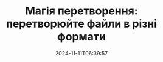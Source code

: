 ---
############################# Static ##########################
layout: "family"
date: 2024-11-11T06:39:57
draft: false

product: "Conversion"
product_tag: "conversion"

############################# Head ############################
head_title: "API конвертера файлів | On Premise API та онлайн-сервіс"
head_description: "Легко й безкоштовно конвертуйте файли Word, PDF, Excel, Powerpoint або зображення"

############################# Header ##########################
title: "Магія перетворення: перетворюйте файли в різні формати"
description: |
  Без зусиль конвертуйте документи з різних вихідних форматів у різні цільові формати. Насолоджуйтеся широким спектром підтримуваних конвертацій без додаткового програмного забезпечення, наприклад MS Office, Apache Open Office, Adobe Acrobat Reader тощо.

  Завантажуйте документи з різних джерел, зокрема файлів, потоків, URL-адрес, FTP-серверів, Amazon S3, Azure Blob Storage тощо.

  Використовуйте будь-який тип кеш-сховища, наприклад Amazon S3, Dropbox, Google Drive, Windows Azure, Redis або інші, реалізувавши необхідні інтерфейси.

############################# Platforms ############################
supported_platforms:
  enable: true  
  head_title: "Виберіть свою платформу"
  title: "Підтримувані платформи"
  description: "Бібліотека GroupDocs.Conversion підтримує такі операційні системи та фреймворки"
  details_link_title: "Дізнайтесь більше"
  items:
    # supported_platforms loop
    - title: ".NET"
      description: "GroupDocs.Conversion for .NET"
      color: "blue"
      tag: "net"
      link: "/conversion/net/"
      features_link: "https://docs.groupdocs.com/conversion/net/system-requirements/"
      features:
        # features loop
        - content: ".NET Framework 4.6.2+  <br>  .NET Core 3.1  <br>  .NET 6+"
          rows: "3"
        # features loop
        - content: "Windows, Linux"
          rows: "1"
        # features loop
        - content: "3K+ пари перетворення"
          rows: "1"        
    
    # supported_platforms loop
    - title: "Java"
      description: "GroupDocs.Conversion for Java"
      color: "red"
      tag: "java"
      link: "/conversion/java/"
      features_link: "https://docs.groupdocs.com/conversion/java/system-requirements/"
      features:
        # features loop
        - content: "J2SE 8.0 (1.8)+"
          rows: "3"
        # features loop
        - content:  "Windows, Linux, macOS"
          rows: "1"       
        # features loop
        - content: "3K+ пари перетворення"
          rows: "1"        

    # supported_platforms loop
    - title: "Node.js"
      description: "GroupDocs.Conversion for Node.js"
      color: "green"
      tag: "nodejs-java"
      link: "/conversion/nodejs-java/"
      features_link: "https://docs.groupdocs.com/conversion/nodejs-java/system-requirements/"
      features:
        # features loop
        - content: "Node.js 16+  <br>  and J2SE 8.0 (1.8)+"
          rows: "3"
        # features loop
        - content:  "Windows, Linux, macOS"
          rows: "1"
        # features loop
        - content:  "3K+ пари перетворення"
          rows: "1"

    # supported_platforms loop
    - title: "Python"
      description: "GroupDocs.Conversion for Python"
      color: "yellow"
      tag: "python-net"
      link: "/conversion/python-net/"
      features_link: "https://docs.groupdocs.com/conversion/python-net/system-requirements/"
      features:
        # features loop
        - content: "Python 3.9+  <br>  and .Net 6+"
          rows: "3"
        # features loop
        - content:  "Windows, macOS"
          rows: "1"
        # features loop
        - content:  "3K+ пари перетворення"
          rows: "1"


############################# Features ############################

features:
  enable: true
  title: "Набір функцій GroupDocs.Conversion"
  description: "API для перетворення файлів між кількома типами, як-от HTML, PDF, Word, Excel, PNG і багато іншого, без програмного забезпечення сторонніх розробників."

  items:
    # feature loop
    - icon: "convert"
      title: "Перетворення документів і зображень"
      content: "Перетворюйте файли з іншого джерела в різні цільові формати."

    # feature loop
    - icon: "password"
      title: "Відкрийте захищені документи"
      content: "Вкажіть пароль для відкриття зашифрованих документів."

    # feature loop
    - icon: "load"
      title: "Завантажуйте файли з будь-якого місця"
      content: "Завантажуйте документи з різних файлів, URL-адрес, FTP-серверів, Amazon S3 тощо."
    
    # feature loop
    - icon: "settings"
      title: "Керуйте параметрами виведення"
      content: "Обертайте та змінюйте порядок сторінок, вказуйте, чи відображати примітки та коментарі."


############################# Code samples ############################
code_samples:
  enable: true
  title: "GroupDocs.Зразки коду перетворення"
  description: "Деякі випадки використання типових операцій GroupDocs.Conversion у C#, Java, TypeScript, Python"
  items:
    # code sample loop
    - title: "Конвертуйте PDF у DOCX за допомогою кількох рядків коду"
      content: |
       За допомогою GroupDocs.Conversion ви можете без особливих зусиль конвертувати PDF-файл у DOCX – все, що вам потрібно, це лише кілька рядків коду. Для цього також не потрібне стороннє програмне забезпечення, наприклад Microsoft Word або Adobe Acrobat. Ось приклад того, як цього можна досягти:
      samples:
        - language: "C#"
          color: "blue"
          content: |
            ```csharp {style=abap}   
            // Завантажте вихідний файл PDF
            using (var converter = new GroupDocs.Conversion.Converter("sample.pdf"))
            {
                // Встановіть параметри конвертації для формату DOCX
                var options = new WordProcessingConvertOptions();
                // Конвертувати у формат DOCX
                converter.Convert("converted.docx", options);
            }
            ```
        - language: "Java"
          color: "red"
          content: |
            ```java {style=abap}   
            import com.groupdocs.conversion.Converter;
            import com.groupdocs.conversion.options.convert.WordProcessingConvertOptions;
            ...
            // Завантажте вихідний файл PDF
            Converter converter = new Converter("sample.pdf");
            // Встановіть параметри конвертації для формату DOCX
            WordProcessingConvertOptions options = new WordProcessingConvertOptions();
            // Конвертувати у формат DOCX
            converter.convert("converted.docx", options);
            ```
        - language: "TypeScript"
          color: "green"
          content: |
            ```javascript {style=abap}  
            // Завантажте вихідний файл PDF
            const converter = new groupdocs.conversion.Converter("sample.pdf");
            // Встановіть параметри конвертації для формату DOCX
            const options = new groupdocs.conversion.WordProcessingConvertOptions();
            // Конвертувати у формат DOCX
            converter.convert("converted.docx", options);
            ```
        - language: "Python"
          color: "yellow"
          content: |
            ```python {style=abap}  
            # Завантажте вихідний файл PDF
            converter = Converter("sample.pdf")
            # Встановіть параметри конвертації для формату DOCX
            convert_options = WordProcessingConvertOptions()
            # Конвертувати у формат DOCX
            converter.convert("converted.docx", convert_options);
            ```


############################# Formats ############################
formats:
  enable: true
  title:  "Підтримується понад 60 форматів файлів"
  description: "GroupDocs.Conversion підтримує роботу з найпопулярнішими [форматами файлів](https://docs.groupdocs.com/conversion/net/supported-file-formats/)."


############################# Metrics ############################

metrics:
  enable: true
  title: "Поглиблені показники та статистичні дані"
  description: "Ознайомтеся з детальною розбивкою наших ключових цифр, надаючи вичерпні показники та статистичну інформацію про наші досягнення, вплив і зростання."

  items:
    # metrics loop
    - number: "3K+"
      title: "Підтримувані пари перетворення"
      content: "Легко конвертуйте файли в тисячі підтримуваних пар - Microsoft Office, PDF, зображення, відео, аудіо та бази даних. Дозвольте користувачам плавно перетворювати різні типи файлів для гнучкості та зручності."
    # metrics loop
    - number: "1.0M"
      title: "Завантаження NuGet"
      content: "Приєднуйтеся до наших задоволених користувачів, які обрали наш пакет NuGet. Наше рішення стало надійним і широко поширеним ресурсом у спільноті розробників, забезпечуючи повну інтеграцію та цінні функції для незліченних проектів."

    # metrics loop
    - number: "10+"
      title: "Бібліотеки"
      content: "Наш продукт містить понад 10 бібліотек, які пропонують розширені функції для оптимізації продуктивності. Ці бібліотеки створені для задоволення різноманітних потреб розробки з неперевершеними можливостями."
    
    # metrics loop
    - number: "100+"
      title: "Задоволені клієнти"
      content: "Процвітаючи завдяки досконалості, наш продукт завоював довіру понад 100 задоволених клієнтів, які покладаються на його міцні функції та надійну роботу. Знайдіть успіх і ефективність з нашим інноваційним рішенням."


############################# Customers ############################
# logo size X1 => 170:70  X2 => 340 : 140

customers:
  enable: true
  title: "Наші щасливі клієнти"
  description: "Бібліотеки GroupDocs використовують всесвітньо відомі та видатні бренди по всьому світу."

  items:
    # customers loop
    - title: "BenQ Corporation"
      logo: "benq"
    # customers loop
    - title: "Nasdaq Stock Market"
      logo: "nasdaq"
    # customers loop
    - title: "AT&T Inc."
      logo: "att"
    # customers loop
    - title: "AstraZeneca"
      logo: "astrazeneca"
    # customers loop
    - title: "Central Bank of Argentina"
      logo: "argentinacentralbank"
    # customers loop
    - title: "Roche Holding AG"
      logo: "roche"
    # customers loop
    - title: "Capita"
      logo: "capita"
    # customers loop
    - title: "Axa S.A."
      logo: "axa"
    # customers loop
    - title: "Instructure Inc."
      logo: "instructure"
     # customers loop
    - title: "Wipro"
      logo: "wipro"



############################# Actions ############################

actions:
  enable: true
  title: "Готові почати?"
  description: "Спробуйте функції GroupDocs.Conversion безкоштовно або подайте запит на ліцензію"

  items:
    #  loop
    - title: ".NET"
      link: "/conversion/net/"
      color: "blue"
    #  loop
    - title: "Java"
      link: "/conversion/java/"
      color: "red"
    #  loop
    - title: "Node.js"
      link: "/conversion/nodejs-java/"
      color: "green"
    #  loop
    - title: "Python"
      link: "/conversion/python-net/"
      color: "yellow"


############################# Faq ############################

faq:
  enable: true
  title: "Поширені запитання та проблеми"
  description: "Знайдіть відповіді на поширені запити в нашому розділі поширених запитань, щоб швидко відповісти на свої запити та проблеми."

  items:
    #  loop
    - question: "Чи можу я оцінити продукти GroupDocs перед покупкою?"
      answer: |
        Так! Для всіх продуктів GroupDocs доступна безризикова оціночна версія. Ми наполегливо рекомендуємо розробникам завантажити та спробувати наші API перед покупкою, щоб переконатися, що вони на 100% задовольнять ваші потреби.
    #  loop
    - question: "Чи проводить GroupDocs демонстрації продуктів?"
      answer: |
        Ні, ми зосереджені на наших API та створенні максимально функціональних і стабільних продуктів. Ми пропонуємо повнофункціональні та безкоштовні пробні версії у формі [тимчасової ліцензії](https://purchase.groupdocs.com/temporary-license/), тож ви можете випробувати продукт самостійно.
    #  loop
    - question: "Де я можу завантажити продукт?"
      answer: |
        Усі продукти доступні для завантаження з [веб-сайту](https://releases.groupdocs.com). Ми не надсилаємо фізичні копії нашого програмного забезпечення поштою.    
    #  loop
    - question: "Ліцензії розробника GroupDocs надаються на одного користувача чи на одного користувача?"
      answer: |
        Ліцензії GroupDocs Developer надаються на користувача, а не на користувача. Ми розуміємо, що члени команди програмістів можуть змінюватися з часом і що непрактично оновлювати ліцензії кожного разу, коли це відбувається.
    #  loop
    - question: "Чи потрібна нам окрема ліцензія для нашої збірки або сервера CI (безперервної інтеграції)?"
      answer: |
        Ні, ми раді, що клієнти використовують продукти GroupDocs на одному сервері для створення рішень без додаткових витрат. Цю інсталяцію не можна використовувати для обходу ліцензійних умов вашої угоди з GroupDocs і вона повинна враховувати будь-які обмеження щодо розповсюдження або розташування, накладені придбаною вами ліцензією.

############################# Cloud ############################

cloud_links:
  enable: true
  title: "API із низьким кодом GroupDocs.Conversion"
  description: "Прискоріть перетворення документів або зображень у будь-якій програмі за допомогою нашого хмарного REST API"

  items:
    #  loop
    - icon: "groupdocs_conversion-for-curl"
      title: "GroupDocs.Conversion Cloud for cURL"
      link: "https://products.groupdocs.cloud/conversion/curl"
      content: "Використовуйте API перетворення файлів cURL RESTful, щоб легко конвертувати різноманітні формати файлів, зокрема Microsoft Office, PDF, електронну пошту, Project, HTML тощо, у своїх програмах."
    #  loop
    - icon: "groupdocs_conversion-for-net"
      title: "GroupDocs.Conversion Cloud for .NET"
      link: "https://products.groupdocs.cloud/conversion/net"
      content: "Використовуйте REST API перетворення файлів .NET для безпроблемного перетворення Microsoft Office, PDF, електронної пошти, Project, HTML і різноманітних поширених форматів файлів на будь-якій платформі за допомогою Cloud SDK."
    #  loop
    - icon: "groupdocs_conversion-for-java"
      title: "GroupDocs.Conversion Cloud for Java"
      link: "https://products.groupdocs.cloud/conversion/java"
      content: "Покращуйте свої хмарні програми Java за допомогою розширених можливостей перетворення документів, доступних на будь-якій платформі, яка підтримує виклики REST API."

############################# Apps ############################

app_links:
  enable: true
  title: "Програми GroupDocs.Conversion NoCode"
  description: "Онлайн-програма, яка дозволяє конвертувати понад 100 популярних форматів файлів у браузері"

  items:
    #  loop
    - icon: "groupdocs_conversion-app"
      title: "GroupDocs.Conversion <br> Total"
      link: "https://products.groupdocs.app/conversion/total"
      content: "З легкістю конвертуйте понад сотні форматів у PDF, XLSX, DOCX, XPS, HTML тощо."

    #  loop
    - icon: "groupdocs_words-app"
      title:  "GroupDocs.Conversion <br> DOC to XLS"
      link: "https://products.groupdocs.app/conversion/doc-to-xls"
      content: "Безкоштовна онлайн-програма для перетворення формату DOC у формат XLS безпосередньо з веб-браузера."

    #  loop
    - icon: "groupdocs_pdf-app"
      title:  "GroupDocs.Conversion <br> PDF to DOCX"
      link: "https://products.groupdocs.app/conversion/pdf-to-docx"
      content: "Легко конвертуйте свої документи PDF у формат Word (DOCX), завантажуючи їх через наш зручний інтерфейс."
    

---